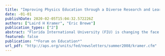 ```yaml
---
title: "Improving Physics Education through a Diverse Research and Learning Community at Florida International University"
date: -01-01
publishDate: 2020-02-05T15:04:32.572226Z
authors: ["Laird H Kramer", "Eric Brewe"]
publication_types: ["2"]
abstract: "Florida International University (FIU) is changing the face of physics education in South Florida, with the goal of increasing the quality and quantity of physics teachers, including traditionally underrepresented minorities and woman, through an integrated research and learning ..."
featured: false
publication: "*Forum on Education*"
url_pdf: "http://aps.org/units/fed/newsletters/summer2008/kramer.cfm"
---
```


